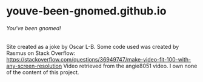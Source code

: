 # youve-been-gnomed.github.io
###### You've been gnomed!
Site created as a joke by Oscar L-B.
Some code used was created by Rasmus on Stack Overflow:
https://stackoverflow.com/questions/36949747/make-video-fit-100-with-any-screen-resolution
Video retrieved from the angie8051 video.
I own none of the content of this project.
